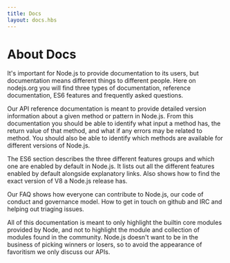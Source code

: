 ```yaml
---
title: Docs
layout: docs.hbs
---
```


# About Docs

It's important for Node.js to provide documentation to its users, but documentation means different things to different people. Here on nodejs.org you will find three types of documentation, reference documentation, ES6 features and frequently asked questions.

Our API reference documentation is meant to provide detailed version information about a given method or pattern in Node.js. From this documentation you should be able to identify what input a method has, the return value of that method, and what if any errors may be related to method. You should also be able to identify which methods are available for different versions of Node.js.

The ES6 section describes the three different features groups and which one are enabled by default in Node.js. It lists out all the different features enabled by default alongside explanatory links. Also shows how to find the exact version of V8 a Node.js release has.

Our FAQ shows how everyone can contribute to Node.js, our code of conduct and governance model. How to get in touch on github and IRC and helping out triaging issues.

All of this documentation is meant to only highlight the builtin core modules provided by Node, and not to highlight the module and collection of modules found in the community. Node.js doesn't want to be in the business of picking winners or losers, so to avoid the appearance of favoritism we only discuss our APIs.